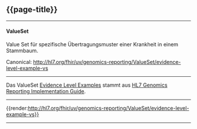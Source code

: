 ## {{page-title}}

---

#### ValueSet

Value Set für spezifische Übertragungsmuster einer Krankheit in einem Stammbaum.

Canonical: http://hl7.org/fhir/uv/genomics-reporting/ValueSet/evidence-level-example-vs

---

Das ValueSet [Evidence Level Examples](http://hl7.org/fhir/uv/genomics-reporting/STU2/ValueSet-evidence-level-example-vs.html) stammt aus [HL7 Genomics Reporting Implementation Guide](http://hl7.org/fhir/uv/genomics-reporting/STU2/).

---

{{render:http://hl7.org/fhir/uv/genomics-reporting/ValueSet/evidence-level-example-vs}}

---